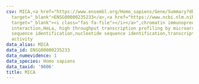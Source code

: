 ```yaml
---
csv: MICA,<a href="https://www.ensembl.org/Homo_sapiens/Gene/Summary?db=core;g=ENSG00000235233"
  target="_blank">ENSG00000235233</a>,<a href="https://www.ncbi.nlm.nih.gov/pubmed/17216044"
  target="_blank"><i class="fas fa-file"></i></a>",chromatin immunoprecipitation assay,direct
  interaction,HeLa, high throughput transcription profiling by microarray,nucleotide
  sequence identification,nucleotide sequence identification,transcriptional regulation,up-regulates
  activity
data_alias: MICA
data_id: ENSG00000235233
data_numevidence: 1
data_species: Homo sapiens
data_taxid: '9606'
title: MICA
---
```

